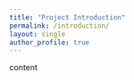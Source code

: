 ```yaml
---
title: "Project Introduction"
permalink: /introduction/
layout: single
author_profile: true
---
```


content
